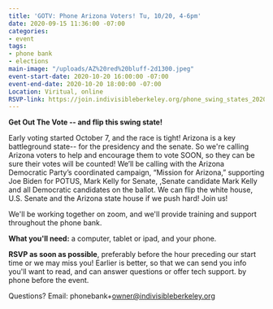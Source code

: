 ```yaml
---
title: 'GOTV: Phone Arizona Voters! Tu, 10/20, 4-6pm'
date: 2020-09-15 11:36:00 -07:00
categories:
- event
tags:
- phone bank
- elections
main-image: "/uploads/AZ%20red%20bluff-2d1300.jpeg"
event-start-date: 2020-10-20 16:00:00 -07:00
event-end-date: 2020-10-20 18:00:00 -07:00
Location: Viritual, online
RSVP-link: https://join.indivisibleberkeley.org/phone_swing_states_2020_10_20
---
```


**Get Out The Vote -- and flip this swing state!**

Early voting started October 7, and the race is tight! Arizona is a key battleground state-- for the presidency and the senate.  So we're calling  Arizona voters to help and encourage them to vote SOON, so they can be sure their votes will be counted!  We’ll be calling with the Arizona Democratic Party’s coordinated campaign, “Mission for Arizona,” supporting Joe Biden for POTUS, Mark Kelly for Senate, ,Senate candidate Mark Kelly and all Democratic candidates on the ballot.   We can flip the white house, U.S. Senate and the Arizona state house if we push hard! Join us!

We'll be working together on zoom, and we'll provide training and support throughout the phone bank.

**What you'll need:** a computer, tablet or ipad, and your phone.

**RSVP as soon as possible**, preferably before the hour preceding our start time or we may miss you! Earlier is better, so that we can send you info you'll want to read, and can answer questions or offer tech support. by phone before the event.

Questions? Email: phonebank\+owner@indivisibleberkeley.org